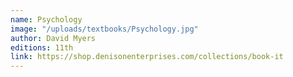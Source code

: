```yaml
---
name: Psychology
image: "/uploads/textbooks/Psychology.jpg"
author: David Myers
editions: 11th
link: https://shop.denisonenterprises.com/collections/book-it
---
```

